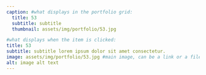```yaml
---
caption: #what displays in the portfolio grid:
  title: 53
  subtitle: subtitle
  thumbnail: assets/img/portfolio/53.jpg

#what displays when the item is clicked:
title: 53
subtitle: subtitle lorem ipsum dolor sit amet consectetur.
image: assets/img/portfolio/53.jpg #main image, can be a link or a file in assets/img/portfolio
alt: image alt text
---
```

